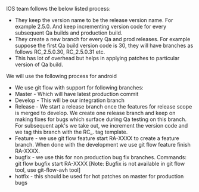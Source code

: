 IOS team follows the below listed process:

- They keep the version name to be the release version name. For example 2.5.0. And keep incrementing version code for every subsequent Qa builds and production build.
- They create a new branch for every Qa and prod releases. For example suppose the first Qa build version code is 30, they will have branches as follows RC_2.5.0.30, RC_2.5.0.31 etc.
- This has lot of overhead but helps in applying patches to particular version of Qa build.


We will use the following process for android

- We use git flow with support for following branches: 
 - Master - Which will have latest production commit
 - Develop - This will be our integration branch
 - Release - We start a release branch once the features for release scope is merged to develop. We create one release branch and keep on making fixes for bugs which surface during Qa testing on this branch. For subsequent apk's we take out, we increment the version code and we tag this branch with the RC_<version-name>.<version-code> tag template.
 - Feature - we use git flow feature start RA-XXXX to create a feature branch. When done with the development we use git flow feature finish RA-XXXX. 
 - bugfix - we use this for non production bug fix branches. Commands: git flow bugfix start RA-XXXX [Note: Bugfix is not available in git flow tool, use git-flow-avh tool]
 - hotfix - this should be used for hot patches on master for production bugs
